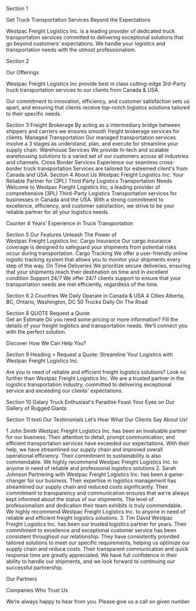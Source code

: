 Section 1

Get Truck Transportation Services Beyond the Expectations

Westpac Freight Logistics Inc. is a leading provider of dedicated truck transportation services committed to delivering exceptional solutions that go beyond customers' expectations.
We handle your logistics and transportation needs with the utmost professionalism.

Section 2

Our Offerings

Westpac Freight Logistics Inc provide best in class cutting-edge 3rd-Party truck transportation services to our clients from Canada & USA.

Our commitment to innovation, efficiency, and customer satisfaction sets us apart, and ensuring that clients receive top-notch logistics solutions tailored to their specific needs.

Section 3
Freight Brokerage
By acting as a intermediary bridge between shippers and carriers we ensures smooth freight brokerage services for clients.
Managed Transportation
Our managed transportation services involve a 3 stages as understand, plan, and execute for streamline your supply chain.
Warehouse Services
We provide hi-tech and scalable warehousing solutions to a varied set of our customers across all industries and channels.
Cross Border Services
Experience our seamless cross-border truck transportation Services are tailored for esteemed client's from Canada and USA.
Section 4
About Us
Westpac Freight Logistics Inc: Your <span>Reliable Partner for (3PL) Third Party Logistics </span>Transportation  Needs
Welcome to Westpac Freight Logistics Inc, a leading provider of comprehensive (3PL) Third-Party Logistics Transportation services for businesses in Canada and the USA. With a strong commitment to excellence, efficiency, and customer satisfaction, we strive to be your reliable partner for all your logistics needs. 

Counter 4 Years’ Experience in Truck Transportation

Section 5
Our Features
Unleash The Power of<br> <span>Westpac Freight Logistics Inc.</span>
Cargo Insurance
Our cargo insurance coverage is designed to safeguard your shipments from potential risks occur during transportation.
Cargo Tracking
We offer a user-friendly online logistic tracking system that allows you to monitor your shipments every step of the way.
On Time Deliveries
We prioritize secure deliveries, ensuring that your shipments reach their destination on time and in excellent condition
Support 24/7
We offer 24/7 clients support to ensure that your transportation needs are met efficiently, regardless of the time.

Section 6
2 Countries
We Daily Operate in Canada & USA
4 Cities
Alberta, BC, Ontario, Washington, DC
50 Trucks
Daily On The Road

Section 8 QUOTE
Request a Quote <br>Get an Estimate
Do you need some pricing or more information? Fill the details of your freight logistics and transportation needs. 
We’ll connect you with the perfect solution.

Discover How We Can Help You?

Section 9
Heading > Request a Quote: Streamline Your Logistics with Westpac Freight Logistics Inc.

Are you in need of reliable and efficient freight logistics solutions? Look no further than Westpac Freight Logistics Inc. We are a trusted partner in the logistics transportation industry, committed to delivering exceptional service and exceeding our clients' expectations.


Section 10 Galary
Truck Enthusiast's Paradise
Feast Your Eyes on<span> Our Gallery </span>of Rugged Giants

Section 11 testi
Our Testimonials
Let’s Hear <span> What Our Clients </span> Say About Us!

1  John Smith
Westpac Freight Logistics Inc. has been an invaluable partner for our business. Their attention to detail, prompt communication, and efficient transportation services have exceeded our expectations. With their help, we have streamlined our supply chain and improved overall operational efficiency.
Their commitment to sustainability is also commendable. We highly recommend Westpac Freight Logistics Inc. to anyone in need of reliable and professional logistics solutions
2. Sarah Johnson
Partnering with Westpac Freight Logistics Inc. has been a game-changer for our business. Their expertise in logistics management has streamlined our supply chain and reduced costs significantly. Their commitment to transparency and communication ensures that we're always kept informed about the status of our shipments.
The level of professionalism and dedication their team exhibits is truly commendable. We highly recommend Westpac Freight Logistics Inc. to anyone in need of reliable and efficient freight logistics solutions.
3. Tim David
Westpac Freight Logistics Inc. has been our trusted logistics partner for years. Their commitment to excellence and exceptional customer service has been consistent throughout our relationship. They have consistently provided tailored solutions to meet our specific requirements, helping us optimize our supply chain and reduce costs. 
Their transparent communication and quick response time are greatly appreciated. We have full confidence in their ability to handle our shipments, and we look forward to continuing our successful partnership.


Our Partners

Companies <span>Who Trust</span> Us


We’re always happy to hear from you. Please give us a call on given number




